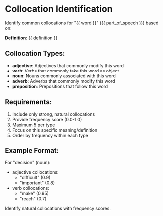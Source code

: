 # Collocation Identification

Identify common collocations for "{{ word }}" ({{ part_of_speech }}) based on:

**Definition**: {{ definition }}

## Collocation Types:
- **adjective**: Adjectives that commonly modify this word
- **verb**: Verbs that commonly take this word as object
- **noun**: Nouns commonly associated with this word
- **adverb**: Adverbs that commonly modify this word
- **preposition**: Prepositions that follow this word

## Requirements:
1. Include only strong, natural collocations
2. Provide frequency score (0.0-1.0)
3. Maximum 5 per type
4. Focus on this specific meaning/definition
5. Order by frequency within each type

## Example Format:
For "decision" (noun):
- adjective collocations:
  - "difficult" (0.9)
  - "important" (0.8)
- verb collocations:
  - "make" (0.95)
  - "reach" (0.7)

Identify natural collocations with frequency scores.